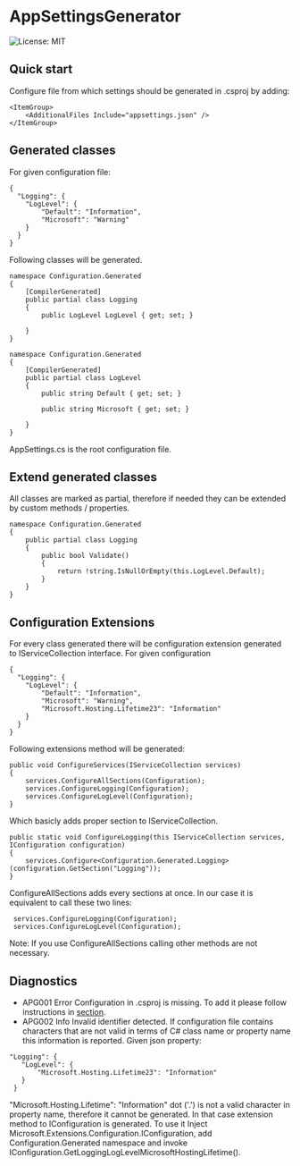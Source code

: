 # AppSettingsGenerator
![License: MIT](https://img.shields.io/badge/License-MIT-blue.svg)

## Quick start
Configure file from which settings should be generated in .csproj by adding:
```
<ItemGroup>
    <AdditionalFiles Include="appsettings.json" />
</ItemGroup>
```
## Generated classes
For given configuration file:

```
{
  "Logging": {
    "LogLevel": {
        "Default": "Information",
        "Microsoft": "Warning"
    }
  }
}
```
Following classes will be generated.
```
namespace Configuration.Generated
{
    [CompilerGenerated]
    public partial class Logging
    {
        public LogLevel LogLevel { get; set; }

    }
}

namespace Configuration.Generated
{
    [CompilerGenerated]
    public partial class LogLevel
    {
        public string Default { get; set; }

        public string Microsoft { get; set; }

    }
}
```
AppSettings.cs is the root configuration file.

## Extend generated classes
All classes are marked as partial, therefore if needed they can be extended by custom methods / properties.
```
namespace Configuration.Generated
{
    public partial class Logging
    {
        public bool Validate()
        {
            return !string.IsNullOrEmpty(this.LogLevel.Default);
        }
    }
}
```
## Configuration Extensions
For every class generated there will be configuration extension generated to IServiceCollection interface. For given configuration
```
{
  "Logging": {
    "LogLevel": {
        "Default": "Information",
        "Microsoft": "Warning",
        "Microsoft.Hosting.Lifetime23": "Information"
    }
  }
}
```
Following extensions method will be generated:
```
public void ConfigureServices(IServiceCollection services)
{
    services.ConfigureAllSections(Configuration);
    services.ConfigureLogging(Configuration);
    services.ConfigureLogLevel(Configuration);
}
```
Which basicly adds proper section to IServiceCollection.

```
public static void ConfigureLogging(this IServiceCollection services, IConfiguration configuration)
{
    services.Configure<Configuration.Generated.Logging>(configuration.GetSection("Logging"));
}
```

ConfigureAllSections adds every sections at once. In our case it is equivalent to call these two lines:
```
 services.ConfigureLogging(Configuration);
 services.ConfigureLogLevel(Configuration);
```
Note: If you use ConfigureAllSections calling other methods are not necessary.

## Diagnostics
 - APG001 Error
  Configuration in .csproj is missing. To add it please follow instructions in [section](#quick-start).
 - APG002 Info
 Invalid identifier detected. If configuration file contains characters that are not valid in terms of C# class name or property name this information is reported.
 Given json property:
 ```
 "Logging": {
    "LogLevel": {
        "Microsoft.Hosting.Lifetime23": "Information"
    }
  }
 ```
"Microsoft.Hosting.Lifetime": "Information" dot ('.') is not a valid character in property name, therefore it cannot be generated. In that case
 extension method to IConfiguration is generated. To use it Inject Microsoft.Extensions.Configuration.IConfiguration, add Configuration.Generated namespace and invoke
 IConfiguration.GetLoggingLogLevelMicrosoftHostingLifetime().